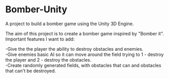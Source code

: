# Bomber-Unity
A project to build a bomber game using the Unity 3D Engine.

The aim of this project is to create a bomber game inspired by "Bomber it". 
Important features I want to add:

-Give the the player the ability to destroy obstacles and enemies.\
-Give enemies basic AI so it can move around the field trying to 1 - destroy the player and 2 - destroy the obstacles.\
-Create randomly generated fields, with obstacles that can and obstacles that can't be destroyed.
